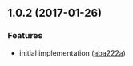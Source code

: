 <a name="1.0.2"></a>
## 1.0.2 (2017-01-26)


### Features

* initial implementation ([aba222a](https://github.com/poppinss/youch/commit/aba222a))



